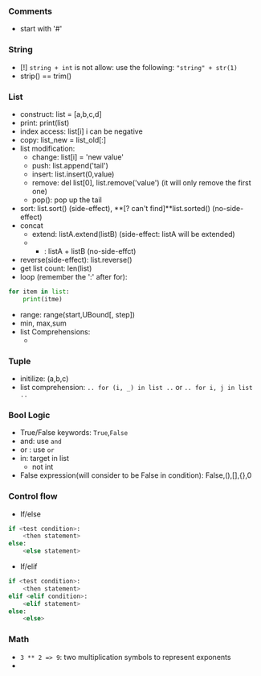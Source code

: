 ### Comments
* start with '#'

### String
* [!] ```string + int``` is not allow: use the following: ```"string" + str(1)```
* strip() == trim()


### List
* construct: list = [a,b,c,d]
* print: print(list)
* index access: list[i] i can be negative
* copy: list_new = list_old[:]
* list modification: 
  * change: list[i] = 'new value'
  * push: list.append('tail')
  * insert: list.insert(0,value)
  * remove: del list[0], list.remove('value') (it will only remove the first one)
  * pop(): pop up the tail
* sort: list.sort() (side-effect), **[? can't find]**list.sorted() (no-side-effect)
* concat
  * extend: listA.extend(listB) (side-effect: listA will be extended)
  * + : listA + listB (no-side-effct)
* reverse(side-effect): list.reverse()
* get list count: len(list)
* loop (remember the ':' after for): 
```python
for item in list:
    print(itme)
```
* range: range(start,UBound[, step])
* min, max,sum
* list Comprehensions: 
  * [raw]: http://www.secnetix.de/olli/Python/list_comprehensions.hawk
### Tuple
* initilize: (a,b,c)
* list comprehension: ```.. for (i, _) in list ..``` or ```.. for i, j in list ..```

### Bool Logic
* True/False keywords: ```True```,```False``` 
* and: use ```and```
* or : use ```or```
* in: target in list
  * not int
* False expression(will consider to be False in condition): False,(),[],{},0

### Control flow
* If/else
```python
if <test condition>:
    <then statement>
else:
    <else statement>
```
* If/elif
```python
if <test condition>:
    <then statement>
elif <elif condition>:
    <elif statement>
else:
    <else>
```
### Math
*  ```3 ** 2 => 9```: two multiplication symbols to represent exponents
*  

